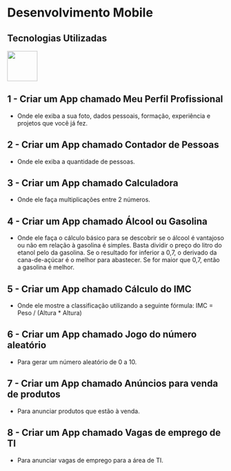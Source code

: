 # Desenvolvimento Mobile

## Tecnologias Utilizadas
<img src="https://cdn.jsdelivr.net/gh/devicons/devicon@latest/icons/react/react-original-wordmark.svg" height="70" width="70" />



## 1 - Criar um App chamado Meu Perfil Profissional
- Onde ele exiba a sua foto, dados pessoais, formação, experiência e projetos que você já fez.

## 2 - Criar um App chamado Contador de Pessoas
- Onde ele exiba a quantidade de pessoas.

## 3 - Criar um App chamado Calculadora
- Onde ele faça multiplicações entre 2 números.

## 4 - Criar um App chamado Álcool ou Gasolina
- Onde ele faça o cálculo básico para se descobrir se o álcool é vantajoso ou não em relação à gasolina é simples. Basta dividir o preço do litro do etanol pelo da gasolina. Se o resultado for inferior a 0,7, o derivado da cana-de-açúcar é o melhor para abastecer. Se for maior que 0,7, então a gasolina é melhor.

## 5 - Criar um App chamado Cálculo do IMC
- Onde ele mostre a classificação utilizando a seguinte fórmula: IMC = Peso / (Altura * Altura)

## 6 - Criar um App chamado Jogo do número aleatório
- Para gerar um número aleatório de 0 a 10.

## 7 - Criar um App chamado Anúncios para venda de produtos
- Para anunciar produtos que estão à venda.

## 8 - Criar um App chamado Vagas de emprego de TI
- Para anunciar vagas de emprego para a área de TI.
